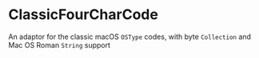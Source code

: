 # ClassicFourCharCode
An adaptor for the classic macOS `OSType` codes, with byte `Collection` and Mac OS Roman `String` support
